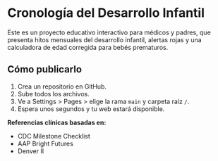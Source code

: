 # Cronología del Desarrollo Infantil

Este es un proyecto educativo interactivo para médicos y padres, que presenta hitos mensuales del desarrollo infantil, alertas rojas y una calculadora de edad corregida para bebés prematuros.

## Cómo publicarlo

1. Crea un repositorio en GitHub.
2. Sube todos los archivos.
3. Ve a Settings > Pages > elige la rama `main` y carpeta raíz `/`.
4. Espera unos segundos y tu web estará disponible.

**Referencias clínicas basadas en:**
- CDC Milestone Checklist
- AAP Bright Futures
- Denver II